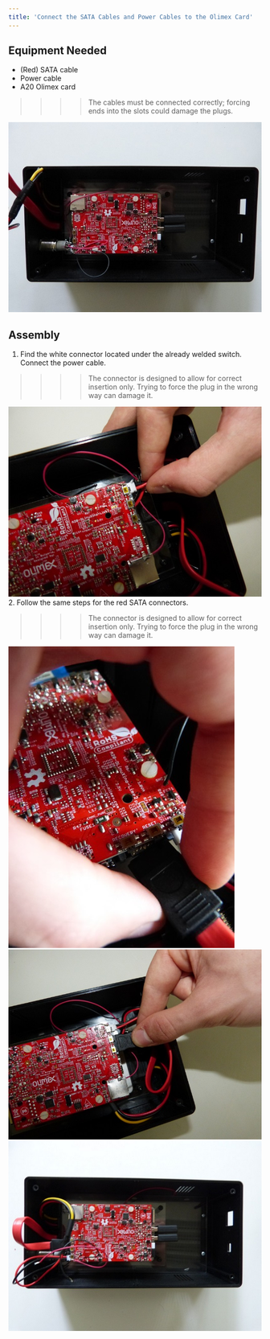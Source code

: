 ```yaml
---
title: 'Connect the SATA Cables and Power Cables to the Olimex Card'
---
```


## Equipment Needed

* \(Red\) SATA cable
* Power cable
* A20 Olimex card

>>>> The cables must be connected correctly; forcing ends into the slots could damage the plugs.

![](P1080970.jpg)

## Assembly

1. Find the white connector located under the already welded switch. Connect the power cable. 
>>>> The connector is designed to allow for correct insertion only.  Trying to force the plug in the wrong way can damage it. 


   ![](P1090080.jpg)   
2. Follow the same steps for the red SATA connectors. 
>>>>The connector is designed to allow for correct insertion only.  Trying to force the plug in the wrong way can damage it.   
       
   ![](P1090017.jpg)   
   ![](P1090081.jpg)   
   ![](P1080969.jpg)


